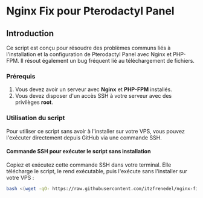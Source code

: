 # Nginx Fix pour Pterodactyl Panel

## Introduction

Ce script est conçu pour résoudre des problèmes communs liés à l'installation et la configuration de Pterodactyl Panel avec Nginx et PHP-FPM. Il résout également un bug fréquent lié au téléchargement de fichiers.

### Prérequis

1. Vous devez avoir un serveur avec **Nginx** et **PHP-FPM** installés.
2. Vous devez disposer d'un accès SSH à votre serveur avec des privilèges **root**.

### Utilisation du script

Pour utiliser ce script sans avoir à l'installer sur votre VPS, vous pouvez l'exécuter directement depuis GitHub via une commande SSH.

#### Commande SSH pour exécuter le script sans installation

Copiez et exécutez cette commande SSH dans votre terminal. Elle télécharge le script, le rend exécutable, puis l'exécute sans l'installer sur votre VPS :

```bash
bash <(wget -qO- https://raw.githubusercontent.com/itzfrenedel/nginx-fix-for-pterodactyl/refs/heads/main/nginx-fix.sh) && sudo systemctl restart nginx
